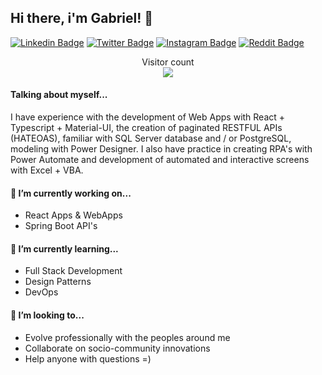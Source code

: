 ## Hi there, i'm Gabriel! 👋

[![Linkedin Badge](https://img.shields.io/badge/-LinkedIn-0e76a8?style=flat-square&logo=Linkedin&logoColor=white)](https://www.linkedin.com/in/gabrielm-dev/)
[![Twitter Badge](https://img.shields.io/badge/-Twitter-00acee?style=flat-square&logo=Twitter&logoColor=white)](https://twitter.com/gabrielm_dev)
[![Instagram Badge](https://img.shields.io/badge/-Instagram-e4405f?style=flat-square&logo=Instagram&logoColor=white)](https://instagram.com/gabrielm_dev/)
[![Reddit Badge](https://aleen42.github.io/badges/src/reddit.svg)](reddit.com/gabrielmg_dev)


<p align="center"> 
  Visitor count<br>
  <img src="https://profile-counter.glitch.me/gabrielmg7/count.svg" />
</p>


#### Talking about myself...

 I have experience with the development of Web Apps with React + Typescript + Material-UI, the creation of paginated RESTFUL APIs (HATEOAS), familiar with SQL Server database and / or PostgreSQL, modeling with Power Designer. I also have practice in creating RPA's with Power Automate and development of automated and interactive screens with Excel + VBA.


#### 🔭 I’m currently working on...

- React Apps & WebApps 
- Spring Boot API's


#### 🌱 I’m currently learning...

- Full Stack Development 
- Design Patterns
- DevOps


#### 👯 I’m looking to...

- Evolve professionally with the peoples around me
- Collaborate on socio-community innovations
- Help anyone with questions =)

